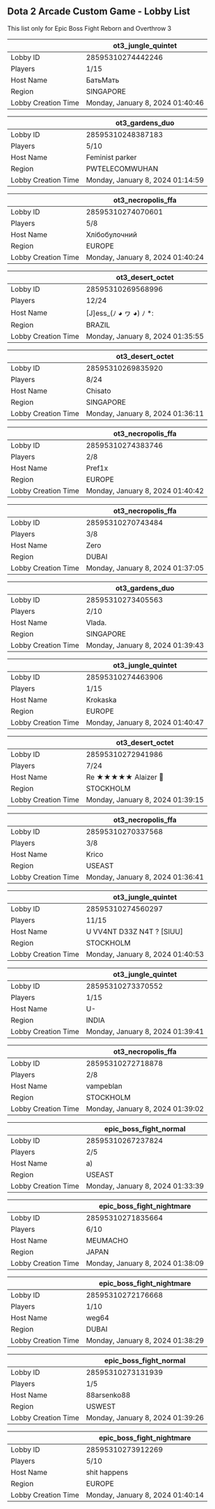 ## Dota 2 Arcade Custom Game - Lobby List

This list only for Epic Boss Fight Reborn and Overthrow 3

|  | ot3_jungle_quintet |
| ------ | ------ |
| Lobby ID | 28595310274442246 |
| Players | 1/15 |
| Host Name | БатьМать |
| Region | SINGAPORE |
| Lobby Creation Time | Monday, January 8, 2024 01:40:46 |


|  | ot3_gardens_duo |
| ------ | ------ |
| Lobby ID | 28595310248387183 |
| Players | 5/10 |
| Host Name | Feminist parker |
| Region | PWTELECOMWUHAN |
| Lobby Creation Time | Monday, January 8, 2024 01:14:59 |


|  | ot3_necropolis_ffa |
| ------ | ------ |
| Lobby ID | 28595310274070601 |
| Players | 5/8 |
| Host Name | Хлібобулочний |
| Region | EUROPE |
| Lobby Creation Time | Monday, January 8, 2024 01:40:24 |


|  | ot3_desert_octet |
| ------ | ------ |
| Lobby ID | 28595310269568996 |
| Players | 12/24 |
| Host Name | [J]ess_(ﾉ ◕ ヮ ◕) ﾉ *: |
| Region | BRAZIL |
| Lobby Creation Time | Monday, January 8, 2024 01:35:55 |


|  | ot3_desert_octet |
| ------ | ------ |
| Lobby ID | 28595310269835920 |
| Players | 8/24 |
| Host Name | Chisato |
| Region | SINGAPORE |
| Lobby Creation Time | Monday, January 8, 2024 01:36:11 |


|  | ot3_necropolis_ffa |
| ------ | ------ |
| Lobby ID | 28595310274383746 |
| Players | 2/8 |
| Host Name | Pref1x |
| Region | EUROPE |
| Lobby Creation Time | Monday, January 8, 2024 01:40:42 |


|  | ot3_necropolis_ffa |
| ------ | ------ |
| Lobby ID | 28595310270743484 |
| Players | 3/8 |
| Host Name | Zero |
| Region | DUBAI |
| Lobby Creation Time | Monday, January 8, 2024 01:37:05 |


|  | ot3_gardens_duo |
| ------ | ------ |
| Lobby ID | 28595310273405563 |
| Players | 2/10 |
| Host Name | Vlada. |
| Region | SINGAPORE |
| Lobby Creation Time | Monday, January 8, 2024 01:39:43 |


|  | ot3_jungle_quintet |
| ------ | ------ |
| Lobby ID | 28595310274463906 |
| Players | 1/15 |
| Host Name | Krokaska |
| Region | EUROPE |
| Lobby Creation Time | Monday, January 8, 2024 01:40:47 |


|  | ot3_desert_octet |
| ------ | ------ |
| Lobby ID | 28595310272941986 |
| Players | 7/24 |
| Host Name | Re ★★★★★ Alaizer 🐉 |
| Region | STOCKHOLM |
| Lobby Creation Time | Monday, January 8, 2024 01:39:15 |


|  | ot3_necropolis_ffa |
| ------ | ------ |
| Lobby ID | 28595310270337568 |
| Players | 3/8 |
| Host Name | Krico |
| Region | USEAST |
| Lobby Creation Time | Monday, January 8, 2024 01:36:41 |


|  | ot3_jungle_quintet |
| ------ | ------ |
| Lobby ID | 28595310274560297 |
| Players | 11/15 |
| Host Name | U VV4NТ D33Z N4T ? [SIUU] |
| Region | STOCKHOLM |
| Lobby Creation Time | Monday, January 8, 2024 01:40:53 |


|  | ot3_jungle_quintet |
| ------ | ------ |
| Lobby ID | 28595310273370552 |
| Players | 1/15 |
| Host Name | U- |
| Region | INDIA |
| Lobby Creation Time | Monday, January 8, 2024 01:39:41 |


|  | ot3_necropolis_ffa |
| ------ | ------ |
| Lobby ID | 28595310272718878 |
| Players | 2/8 |
| Host Name | vampeblan |
| Region | STOCKHOLM |
| Lobby Creation Time | Monday, January 8, 2024 01:39:02 |


|  | epic_boss_fight_normal |
| ------ | ------ |
| Lobby ID | 28595310267237824 |
| Players | 2/5 |
| Host Name | а) |
| Region | USEAST |
| Lobby Creation Time | Monday, January 8, 2024 01:33:39 |


|  | epic_boss_fight_nightmare |
| ------ | ------ |
| Lobby ID | 28595310271835664 |
| Players | 6/10 |
| Host Name | MEUMACHO |
| Region | JAPAN |
| Lobby Creation Time | Monday, January 8, 2024 01:38:09 |


|  | epic_boss_fight_nightmare |
| ------ | ------ |
| Lobby ID | 28595310272176668 |
| Players | 1/10 |
| Host Name | weg64 |
| Region | DUBAI |
| Lobby Creation Time | Monday, January 8, 2024 01:38:29 |


|  | epic_boss_fight_normal |
| ------ | ------ |
| Lobby ID | 28595310273131939 |
| Players | 1/5 |
| Host Name | 88arsenko88 |
| Region | USWEST |
| Lobby Creation Time | Monday, January 8, 2024 01:39:26 |


|  | epic_boss_fight_nightmare |
| ------ | ------ |
| Lobby ID | 28595310273912269 |
| Players | 5/10 |
| Host Name | shit happens |
| Region | EUROPE |
| Lobby Creation Time | Monday, January 8, 2024 01:40:14 |


